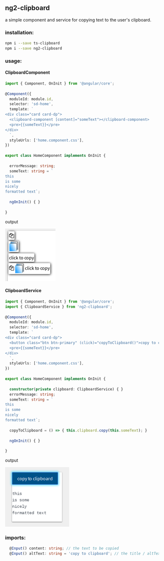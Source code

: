 ## ng2-clipboard

a simple component and service for copying text to the user's clipboard.

### installation:

```bash
npm i --save ts-clipboard
npm i --save ng2-clipboard
```

### usage:

#### ClipboardComponent

```typescript
import { Component, OnInit } from '@angular/core';

@Component({
  moduleId: module.id,
  selector: 'sd-home',
  template: `
<div class="card card-dp">
  <clipboard-component [content]="someText"></clipboard-component>
  <pre>{{someText}}</pre>
</div>
  `,
  styleUrls: ['home.component.css'],
})

export class HomeComponent implements OnInit {

  errorMessage: string;
  someText: string = `
this
is some
nicely
formatted text`;

  ngOnInit() { }

}
```

output


![alt text](./readme/clipboard-component.png "ClipboardComponent")


#### ClipboardService

```typescript
import { Component, OnInit } from '@angular/core';
import { ClipboardService } from 'ng2-clipboard';

@Component({
  moduleId: module.id,
  selector: 'sd-home',
  template: `
<div class="card card-dp">
  <button class="btn btn-primary" (click)="copyToClipboard()">copy to clipboard</button>
  <pre>{{someText}}</pre>
</div>
  `,
  styleUrls: ['home.component.css'],
})

export class HomeComponent implements OnInit {

  constructor(private clipboard: ClipboardService) { }
  errorMessage: string;
  someText: string = `
this
is some
nicely
formatted text`;

  copyToClipboard = () => { this.clipboard.copy(this.someText); }

  ngOnInit() { }

}
```

output


![alt text](./readme/clipboard-service.png "ClipboardService")


### imports:

``` typescript
  @Input() content: string; // the text to be copied
  @Input() altText: string = 'copy to clipboard'; // the title / altText to be displayed on mouseover
```
